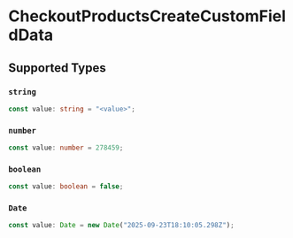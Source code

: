 # CheckoutProductsCreateCustomFieldData


## Supported Types

### `string`

```typescript
const value: string = "<value>";
```

### `number`

```typescript
const value: number = 278459;
```

### `boolean`

```typescript
const value: boolean = false;
```

### `Date`

```typescript
const value: Date = new Date("2025-09-23T18:10:05.298Z");
```

